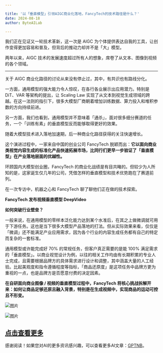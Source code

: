 ```yaml
---

title: '以「垂直模型」引领AIGC商业化落地，FancyTech的技术路径是什么？'
date: 2024-08-18
author: ByteAILab

---
```


我们正在见证又一轮技术革新，这一次是 AIGC 为个体提供表达自我的工具，让创作变得更加容易和普及，但背后的推动力却并不是「大」模型。

两年以来，AIGC 技术的发展速度超过所有人的想象，席卷了从文本、图像到视频的各个领域。

---
关于 AIGC 商业化路径的讨论从来没有停止过，其中，有共识也有路线分化。

一方面，通用模型的强大能力令人惊叹，在各行各业展示出应用潜力。特别是 DiT、VAR 等架构的提出，让 Scaling Law 实现了从文本到视觉生成领域的跨越。在这一法则的指引下，很多大模型厂商朝着增加训练数据、算力投入和堆积参数的方向持续前进。

另一方面，我们也看到，通用模型并不意味着「通杀」，面对很多细分赛道的任务，一个「训练有素」的垂直模型反而能够取得更好的效果。

随着大模型技术进入落地加速期，后一种商业化路径获得的关注快速增长。

这个演进过程中，一家来自中国的创业公司 FancyTech 脱颖而出：**它以面向商业类视觉内容生成的标准化产品快速拓展市场，比同行们更早一步验证了「垂直模型」在产业落地层面的优越性。**

环顾国内大模型创业圈，FancyTech 的商业化战绩是有目共睹的。但较少为人所知的是，这家诞生仅几年的公司，凭借怎样的垂直模型和技术优势跑在了赛道前列。

在一次专访中，机器之心和 FancyTech 聊了聊他们正在做的技术探索。

**FancyTech 发布视频垂直模型 DeepVideo**

**如何突破行业壁垒？**

一般来说，在通用模型的零样本泛化能力达到某个水准后，在其之上做微调就可用于下游任务。这也是当下很多大模型产品落地的打法。但从实际效果来看，仅仅是「微调」还不能满足产业应用需求，因为各个行业的内容生成任务都有自己的特定而复杂的一套标准。

通用模型或许能完成好 70% 的常规任务，但客户真正需要的是能 100% 满足需求的「垂直模型」。以商业视觉设计为例，以往的相关工作均由有长期积累的专业人士完成，且需要根据品牌方的具体需求进行设计和调整，其中涵盖大量的人工经验。比起美观度和指令遵循程度等指标，「商品还原度」是这项任务中品牌方更为重视的一点，也是品牌方是否愿意付费的决定因素。

**在自研面向商业图像 / 视频的垂直模型过程中，FancyTech 将核心挑战拆解开来：如何让商品足够还原且融入背景，特别是在生成视频中，实现商品的运动可控且不形变。**

![图片](https://image.jiqizhixin.com/uploads/editor/c7f28489-563f-41b4-8f97-dc56cc84ac67/640.png)

![图片](https://image.jiqizhixin.com/uploads/editor/b56a2567-51d3-4618-a9f1-e9ec490d55d7/640.png)

[点击查看更多](https://mp.weixin.qq.com/s/hpNy1-Y_8JoxMnQOw87XXg)
---
感谢阅读！如果您对AI的更多资讯感兴趣，可以查看更多AI文章：[GPTNB](https://gptnb.com)。
